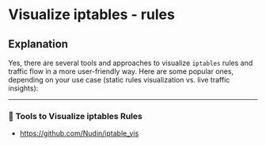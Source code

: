 # Visualize iptables - rules 

## Explanation 

Yes, there are several tools and approaches to visualize `iptables` rules and traffic flow in a more user-friendly way. Here are some popular ones, depending on your use case (static rules visualization vs. live traffic insights):

---

### 🔧 **Tools to Visualize iptables Rules**

  * https://github.com/Nudin/iptable_vis
